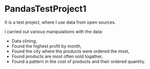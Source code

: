 # PandasTestProject1

It is a test project, where I use data from open sources.

I carried out various manipulations with the data: 
* Data clining,
* Found the highest profit by month,
* Found the city where the products were ordered the most,
* Found products are most often sold togather,
* Found a pattern in the cost of products and their ordered quantity.

